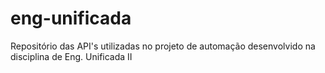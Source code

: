 # eng-unificada
Repositório das API's utilizadas no projeto de automação desenvolvido na disciplina de Eng. Unificada II

